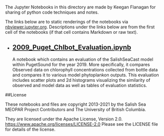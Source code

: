 The Jupyter Notebooks in this directory are made by Keegan Flanagan
for sharing of python code techniques and notes.

The links below are to static renderings of the notebooks via
[nbviewer.jupyter.org](https://nbviewer.jupyter.org/).
Descriptions under the links below are from the first cell of the notebooks
(if that cell contains Markdown or raw text).

* ## [2009_Puget_Chlbot_Evaluation.ipynb](https://nbviewer.jupyter.org/github/SalishSeaCast/analysis-keegan/blob/master/notebooks/Evaluations/Chlbot_Individual_year_evaluations/2009_Puget_Chlbot_Evaluation.ipynb)  
    
    A notebook which contains an evaluation of the SalishSeaCast model within PugetSound for the year 2019. More specifically, it compares Observed data on chlorophyll concentrations collected from bottle data and compares it to various model phytoplankon outputs. This evaluation includes scatter plots and 2d histograms visualizing the similarity of observed and model data as well as tables of evaluation statistics.


##License

These notebooks and files are copyright 2013-2021
by the Salish Sea MEOPAR Project Contributors
and The University of British Columbia.

They are licensed under the Apache License, Version 2.0.
https://www.apache.org/licenses/LICENSE-2.0
Please see the LICENSE file for details of the license.
